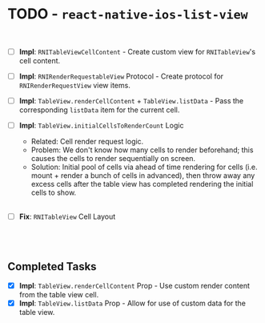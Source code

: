 # TODO - `react-native-ios-list-view`

<br>

- [ ] **Impl**: `RNITableViewCellContent` - Create custom view for `RNITableView`'s cell content.
- [ ] **Impl**: `RNIRenderRequestableView` Protocol - Create protocol for `RNIRenderRequestView` view items.

- [ ] **Impl**: `TableView.renderCellContent` + `TableView.listData` - Pass the corresponding `listData` item for the current cell.
- [ ] **Impl**: `TableView.initialCellsToRenderCount` Logic
  * Related: Cell render request logic.
  * Problem: We don't know how many cells to render beforehand; this causes the cells to render sequentially on screen.
  * Solution: Initial pool of cells via ahead of time rendering for cells (i.e. mount + render a bunch of cells in advanced), then throw away any excess cells after the table view has completed rendering the initial cells to show.<br><br>
- [ ] **Fix**: `RNITableView` Cell Layout

<br><br>

## Completed Tasks

- [x] **Impl**: `TableView.renderCellContent` Prop - Use custom render content from the table view cell.
- [x] **Impl**: `TableView.listData` Prop - Allow for use of custom data for the table view.